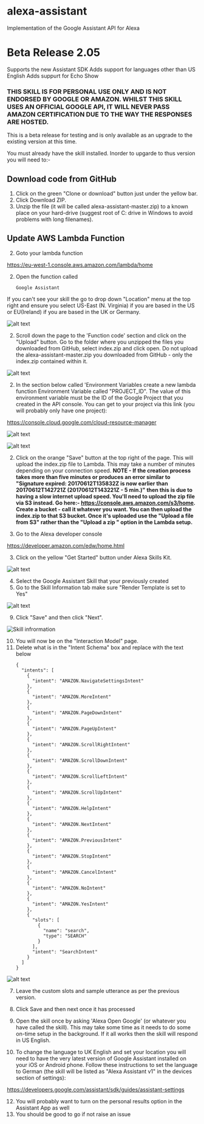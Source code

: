 # alexa-assistant

Implementation of the Google Assistant API for Alexa

# Beta Release 2.05

Supports the new Assistant SDK
Adds support for languages other than US English
Adds suppurt for Echo Show


### THIS SKILL IS FOR PERSONAL USE ONLY AND IS NOT ENDORSED BY GOOGLE OR AMAZON. WHILST THIS SKILL USES AN OFFICIAL GOOGLE API, IT WILL NEVER PASS AMAZON CERTIFICATION DUE TO THE WAY THE RESPONSES ARE HOSTED.

This is a beta release for testing and is only available as an upgrade to the existing version at this time.


You must already have the skill installed. Inorder to upgarde to thus version you will need  to:-

## Download code from GitHub

1. Click on the green "Clone or download" button just under the yellow bar.
2. Click Download ZIP.
3. Unzip the file (it will be called alexa-assistant-master.zip) to a known place on your hard-drive (suggest root of C: drive in Windows to avoid problems with long filenames).

## Update AWS Lambda Function
2. Goto your lambda function

https://eu-west-1.console.aws.amazon.com/lambda/home

2. Open the function called

    ```
    Google Assistant
    ```

If you can't see your skill the go to drop down "Location" menu at the top right and ensure you select US-East (N. Virginia) if you are based in the US or EU(Ireland) if you are based in the UK or Germany.

![alt text](screenshots/lambda_region.jpg)

2. Scroll down the page to the 'Function code' section and click on the "Upload" button. Go to the folder where you unzipped the files you downloaded from GitHub, select index.zip and click open. Do not upload the alexa-assistant-master.zip you downloaded from GitHub - only the index.zip contained within it.

![alt text](screenshots/function_upload.jpg)

2.  In the section below called 'Environment Variables create a new lambda function Environment Variable called "PROJECT_ID". The value of this environment variable must be the ID of the Google Project that you created in the API console. You can get to your project via this link (you will probably only have one project): 

https://console.cloud.google.com/cloud-resource-manager

![alt text](screenshots/project_id.jpg)

![alt text](screenshots/extra_environment_variable.jpg)

2. Click on the orange "Save" button at the top right of the page. This will upload the index.zip file to Lambda. This may take a number of minutes depending on your connection speed. **NOTE - If the creation process takes more than five minutes or produces an error similar to "Signature expired: 20170612T135832Z is now earlier than 20170612T142721Z (20170612T143221Z - 5 min.)" then this is due to having a slow internet upload speed.  You'll need to upload the zip file via S3 instead. Go here:- https://console.aws.amazon.com/s3/home. Create a bucket - call it whatever you want. You can then upload the index.zip to that S3 bucket. Once it's uploaded use the "Upload a file from S3" rather than the "Upload a zip " option in the Lambda setup.**

3. Go to the Alexa developer console 

https://developer.amazon.com/edw/home.html

3. Click on the yellow "Get Started" button under Alexa Skills Kit.

![alt text](screenshots/getting_started.jpeg)

4. Select the Google Assistant Skill that your previously created
5. Go to the Skill Information tab make sure "Render Template is set to Yes"

![alt text](screenshots/render_template.jpg)

9. Click "Save" and then click "Next".

![Skill infrormation](screenshots/skill_information.png)

10. You will now be on the "Interaction Model" page.
11. Delete what is in the "Intent Schema" box and replace with the text below
    ```
    {
      "intents": [
        {
          "intent": "AMAZON.NavigateSettingsIntent"
        },
        {
          "intent": "AMAZON.MoreIntent"
        },
        {
          "intent": "AMAZON.PageDownIntent"
        },
        {
          "intent": "AMAZON.PageUpIntent"
        },
        {
          "intent": "AMAZON.ScrollRightIntent"
        },
        {
          "intent": "AMAZON.ScrollDownIntent"
        },
        {
          "intent": "AMAZON.ScrollLeftIntent"
        },
        {
          "intent": "AMAZON.ScrollUpIntent"
        },
        {
          "intent": "AMAZON.HelpIntent"
        },
        {
          "intent": "AMAZON.NextIntent"
        },
        {
          "intent": "AMAZON.PreviousIntent"
        },
        {
          "intent": "AMAZON.StopIntent"
        },
        {
          "intent": "AMAZON.CancelIntent"
        },
        {
          "intent": "AMAZON.NoIntent"
        },
        {
          "intent": "AMAZON.YesIntent"
        },
        {
          "slots": [
            {
              "name": "search",
              "type": "SEARCH"
            }
          ],
          "intent": "SearchIntent"
        }
      ]
    }
    ```
![alt text](screenshots/intent_schema.jpeg)

7. Leave the custom slots and sample utterance as per the previous version.
8. Click Save and then next once it has processed

9. Open the skill once by asking 'Alexa Open Google' (or whatever you have called the skill). This may take some time as it needs to do some on-time setup in the background. If it all works then the skill will respond in US English.
10. To change the language to UK English and set your location you will need to have the very latest version of Google Assistant installed on your iOS or Android phone. Follow these instructions to set the language to German (the skill will be listed as "Alexa Assistant v1" in the devices section of settings):

https://developers.google.com/assistant/sdk/guides/assistant-settings

12. You will probably want to turn on the personal results option in the Assistant App as well
11. You should be good to go if not raise an issue
